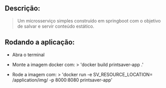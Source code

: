 ## Descrição:
> Um microsserviço simples construído em springboot com o objetivo de salvar e servir conteúdo estático.

## Rodando a aplicação:
* Abra o terminal
  
* Monte a imagem docker com: > 'docker build printsaver-app .'

* Rode a imagem com: > 'docker run -e SV_RESOURCE_LOCATION= /application/img/ -p 8000:8080 printsaver-app'

